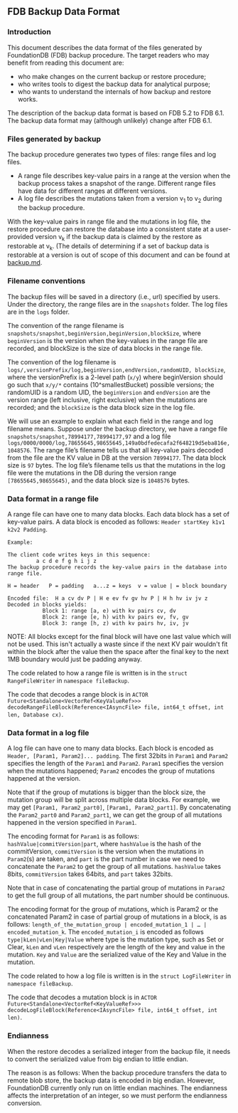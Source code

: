 ## FDB Backup Data Format

### Introduction
This document describes the data format of the files generated by FoundationDB (FDB) backup procedure.
The target readers who may benefit from reading this document are:
* who make changes on the current backup or restore procedure;
* who writes tools to digest the backup data for analytical purpose;
* who wants to understand the internals of how backup and restore works.

The description of the backup data format is based on FDB 5.2 to FDB 6.1. The backup data format may (although unlikely) change after FDB 6.1.


### Files generated by backup
The backup procedure generates two types of files: range files and log files.
* A range file  describes key-value pairs in a range at the version when the backup process takes a snapshot of the range. Different range files have data for different ranges at different versions.
* A log file describes the mutations taken from a version v<sub>1</sub> to v<sub>2</sub>  during the backup procedure.

With the key-value pairs in range file and the mutations in log file, the restore procedure can restore the database into a consistent state at a user-provided version v<sub>k</sub>  if the backup data is claimed by the restore as restorable at  v<sub>k</sub>. (The details of determining if a set of backup data is restorable at a version is out of scope of this document and can be found at [backup.md](https://github.com/xumengpanda/foundationdb/blob/cd873831ecd18653c5bf459d6f72d14a99b619c4/design/backup.md).


### Filename conventions
The backup files will be saved in a directory (i.e., url) specified by users. Under the directory, the range files are in the `snapshots` folder. The log files are in the `logs` folder.

The convention of the range filename is ` snapshots/snapshot,beginVersion,beginVersion,blockSize`, where `beginVersion` is the version when the key-values in the range file are recorded, and blockSize is the size of data blocks in the range file.

The convention of the log filename is  `logs/,versionPrefix/log,beginVersion,endVersion,randomUID, blockSize`, where the versionPrefix is a 2-level path (`x/y`) where beginVersion should go such that `x/y/*` contains (10^smallestBucket) possible versions; the randomUID is a random UID, the `beginVersion` and `endVersion` are the version range (left inclusive, right exclusive) when the mutations are recorded; and the `blockSize` is the data block size in the log file.

We will use an example to explain what each field in the range and log filename means.
Suppose under the backup directory, we have a range file `snapshots/snapshot,78994177,78994177,97` and a log file `logs/0000/0000/log,78655645,98655645,149a0bdfedecafa2f648219d5eba816e,1048576`.
The range file’s filename tells us that all key-value pairs decoded from the file are the KV value in DB at the version `78994177`.  The data block size is `97` bytes.
The log file’s filename tells us that the mutations in the log file were the mutations in the DB during the version range `[78655645,98655645)`, and the data block size is `1048576` bytes.


### Data format in a range file
A range file can have one to many data blocks. Each data block has a set of key-value pairs.
A data block is encoded as follows: `Header startKey k1v1 k2v2 Padding`.


    Example:

    The client code writes keys in this sequence:
             a c d e f g h i j z
    The backup procedure records the key-value pairs in the database into range file.

    H = header   P = padding   a...z = keys  v = value | = block boundary

    Encoded file:  H a cv dv P | H e ev fv gv hv P | H h hv iv jv z
    Decoded in blocks yields:
               Block 1: range [a, e) with kv pairs cv, dv
               Block 2: range [e, h) with kv pairs ev, fv, gv
               Block 3: range [h, z) with kv pairs hv, iv, jv

NOTE: All blocks except for the final block will have one last  value which will not be used.  This isn't actually a waste since if the next KV pair wouldn't fit within the block after the value  then the space after the final key to the next 1MB boundary would just be padding anyway.

The code related to how a range file is written is in the `struct RangeFileWriter` in `namespace fileBackup`.

The code that decodes a range block is in `ACTOR Future<Standalone<VectorRef<KeyValueRef>>> decodeRangeFileBlock(Reference<IAsyncFile> file, int64_t offset, int len, Database cx)`.


### Data format in a log file
A log file can have one to many data blocks.
Each block is encoded as  `Header, [Param1, Param2]... padding`.
The first 32bits in `Param1` and `Param2` specifies the length of the `Param1` and `Param2`.
`Param1` specifies the version when the mutations happened;
`Param2` encodes the group of mutations happened at the version.

Note that if the group of mutations is bigger than the block size, the mutation group will be split across multiple data blocks.
For example, we may get `[Param1, Param2_part0]`, `[Param1, Param2_part1]`. By concatenating the `Param2_part0` and `Param2_part1`, we can get the group of all mutations happened in the version specified in `Param1`.

The encoding format for `Param1` is as follows:
`hashValue|commitVersion|part`,
where `hashValue` is the hash of the commitVersion, `commitVersion` is the version when the mutations in `Param2`(s) are taken, and `part` is the part number in case we need to concatenate the `Param2` to get the group of all mutations.
 `hashValue` takes 8bits,  `commitVersion` takes 64bits, and `part` takes 32bits.

Note that in case of concatenating the partial group of mutations in `Param2` to get the full group of all mutations, the part number should be continuous.

The encoding format for the group of mutations, which is Param2 or the concatenated Param2 in case of partial group of mutations in a block,  is as follows:
`length_of_the_mutation_group | encoded_mutation_1 | … | encoded_mutation_k`.
The `encoded_mutation_i` is encoded as follows
      `type|kLen|vLen|Key|Value`
where type is the mutation type, such as Set or Clear, `kLen` and `vLen` respectively are the length of the key and value in the mutation. `Key` and `Value` are the serialized value of the Key and Value in the mutation.

The code related to how a log file is written is in the `struct LogFileWriter` in `namespace fileBackup`.

The code that decodes a mutation block is in `ACTOR Future<Standalone<VectorRef<KeyValueRef>>> decodeLogFileBlock(Reference<IAsyncFile> file, int64_t offset, int len)`.


### Endianness
When the restore decodes a serialized integer from the backup file, it needs to convert the serialized value from big endian to little endian.

The reason is as follows: When the backup procedure transfers the data to remote blob store, the backup data is encoded in big endian. However, FoundationDB currently only run on little endian machines. The endianness affects the interpretation of an integer, so we must perform the endianness conversion.